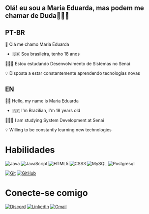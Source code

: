 ## Olá! eu sou a Maria Eduarda, mas podem me chamar de Duda👩🏽‍💻

## PT-BR
👋 Olá me chamo Maria Eduarda

- 🇧🇷 Sou brasileira, tenho 18 anos
   
👩🏻‍💻 Estou estudando Desenvolvimento de Sistemas no Senai

💡 Disposta a estar constantemente aprendendo tecnologias novas

## EN
👋🏻 Hello, my name is Maria Eduarda

- 🇧🇷 I'm Brazilian, I'm 18 years old

👩🏻‍💻 I am studying System Development at Senai

💡 Willing to be constantly learning new technologies

# Habilidades
![Java](https://img.shields.io/badge/Java-000?style=for-the-badge&logo=java)
![JavaScript](https://img.shields.io/badge/JavaScript-000?style=for-the-badge&logo=javascript)
![HTML5](https://img.shields.io/badge/HTML5-000?style=for-the-badge&logo=HTML5)
![CSS3](https://img.shields.io/badge/CSS3-000?style=for-the-badge&logo=CSS3)
![MySQL](https://img.shields.io/badge/MySQL-000?style=for-the-badge&logo=MySQL)
![Postgresql](https://img.shields.io/badge/Postgresql-000?style=for-the-badge&logo=Postgresql)

[![Git](https://img.shields.io/badge/Git-000?style=for-the-badge&logo=git&logoColor=E94D5F)](https://git-scm.com/doc) 
[![GitHub](https://img.shields.io/badge/GitHub-000?style=for-the-badge&logo=github&logoColor=30A3DC)](https://docs.github.com/)

# Conecte-se comigo
[![Discord](https://img.shields.io/badge/Discord-9400D3?style=for-the-badge&logo=discord&logoColor=white)](https://discordapp.com/users/mariaeduardafigueiredo05)
[![LinkedIn](https://img.shields.io/badge/-LinkedIn-0000FF?style=for-the-badge&logo=linkedin&logoColor=000F)](https://www.linkedin.com/in/maria-eduarda-figueiredo2023/)
[![Gmail](https://img.shields.io/badge/-Gmail-000000?style=for-the-badge&logo=Gmail-Gmail&logoColor=)](mailto:mariaeduardaprogramadora23@gmail.com)
